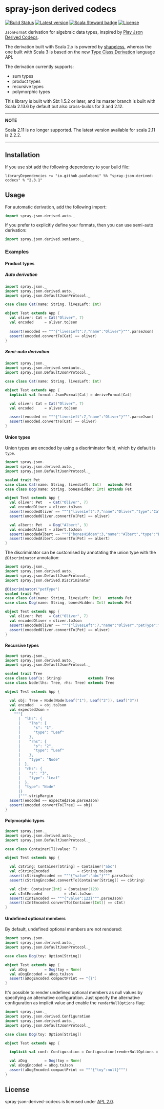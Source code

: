 # spray-json derived codecs

[![Build Status](https://travis-ci.com/paoloboni/spray-json-derived-codecs.svg?branch=master)](https://travis-ci.com/paoloboni/spray-json-derived-codecs)
[![Latest version](https://img.shields.io/maven-central/v/io.github.paoloboni/spray-json-derived-codecs_2.13.svg)](https://search.maven.org/artifact/io.github.paoloboni/spray-json-derived-codecs_2.13)
[![Scala Steward badge](https://img.shields.io/badge/Scala_Steward-helping-blue.svg?style=flat&logo=data:image/png;base64,iVBORw0KGgoAAAANSUhEUgAAAA4AAAAQCAMAAAARSr4IAAAAVFBMVEUAAACHjojlOy5NWlrKzcYRKjGFjIbp293YycuLa3pYY2LSqql4f3pCUFTgSjNodYRmcXUsPD/NTTbjRS+2jomhgnzNc223cGvZS0HaSD0XLjbaSjElhIr+AAAAAXRSTlMAQObYZgAAAHlJREFUCNdNyosOwyAIhWHAQS1Vt7a77/3fcxxdmv0xwmckutAR1nkm4ggbyEcg/wWmlGLDAA3oL50xi6fk5ffZ3E2E3QfZDCcCN2YtbEWZt+Drc6u6rlqv7Uk0LdKqqr5rk2UCRXOk0vmQKGfc94nOJyQjouF9H/wCc9gECEYfONoAAAAASUVORK5CYII=)](https://scala-steward.org)
[![License](https://img.shields.io/badge/License-Apache%202.0-blue.svg)](https://opensource.org/licenses/Apache-2.0)

`JsonFormat` derivation for algebraic data types, inspired by [Play Json Derived Codecs](https://github.com/julienrf/play-json-derived-codecs).

The derivation built with Scala 2.x is powered by [shapeless](https://github.com/milessabin/shapeless), whereas the one built with Scala 3 is based on the new [Type Class Derivation](https://dotty.epfl.ch/docs/reference/contextual/derivation.html) language API. 

The derivation currently supports:
- sum types
- product types
- recursive types
- polymorphic types

This library is built with Sbt 1.5.2 or later, and its master branch is built with Scala 2.13.6 by default but also cross-builds for 3 and 2.12.

---
**NOTE**

Scala 2.11 is no longer supported. The latest version available for scala 2.11 is 2.2.2.

---

## Installation

If you use sbt add the following dependency to your build file:

```sbtshell
libraryDependencies += "io.github.paoloboni" %% "spray-json-derived-codecs" % "2.3.1"
```

## Usage

For automatic derivation, add the following import:

```scala
import spray.json.derived.auto._
```

If you prefer to explicitly define your formats, then you can use semi-auto derivation:

```scala
import spray.json.derived.semiauto._
```

### Examples

#### Product types

##### Auto derivation

```scala
import spray.json._
import spray.json.derived.auto._
import spray.json.DefaultJsonProtocol._

case class Cat(name: String, livesLeft: Int)

object Test extends App {
  val oliver: Cat = Cat("Oliver", 7)
  val encoded     = oliver.toJson
  
  assert(encoded == """{"livesLeft":7,"name":"Oliver"}""".parseJson)
  assert(encoded.convertTo[Cat] == oliver)
}
```

##### Semi-auto derivation

```scala
import spray.json._
import spray.json.derived.semiauto._
import spray.json.DefaultJsonProtocol._

case class Cat(name: String, livesLeft: Int)

object Test extends App {
  implicit val format: JsonFormat[Cat] = deriveFormat[Cat]

  val oliver: Cat = Cat("Oliver", 7)
  val encoded     = oliver.toJson

  assert(encoded == """{"livesLeft":7,"name":"Oliver"}""".parseJson)
  assert(encoded.convertTo[Cat] == oliver)
}
```

#### Union types

Union types are encoded by using a discriminator field, which by default is `type`.

```scala
import spray.json._
import spray.json.derived.auto._
import spray.json.DefaultJsonProtocol._

sealed trait Pet
case class Cat(name: String, livesLeft: Int)   extends Pet
case class Dog(name: String, bonesHidden: Int) extends Pet

object Test extends App {
  val oliver: Pet   = Cat("Oliver", 7)
  val encodedOliver = oliver.toJson
  assert(encodedOliver == """{"livesLeft":7,"name":"Oliver","type":"Cat"}""".parseJson)
  assert(encodedOliver.convertTo[Pet] == oliver)

  val albert: Pet   = Dog("Albert", 3)
  val encodedAlbert = albert.toJson
  assert(encodedAlbert == """{"bonesHidden":3,"name":"Albert","type":"Dog"}""".parseJson)
  assert(encodedAlbert.convertTo[Pet] == albert)
}
```

The discriminator can be customised by annotating the union type with the `@Discriminator` annotation:

```scala
import spray.json._
import spray.json.derived.auto._
import spray.json.DefaultJsonProtocol._
import spray.json.derived.Discriminator

@Discriminator("petType")
sealed trait Pet
case class Cat(name: String, livesLeft: Int)   extends Pet
case class Dog(name: String, bonesHidden: Int) extends Pet

object Test extends App {
  val oliver: Pet   = Cat("Oliver", 7)
  val encodedOliver = oliver.toJson
  assert(encodedOliver == """{"livesLeft":7,"name":"Oliver","petType":"Cat"}""".parseJson)
  assert(encodedOliver.convertTo[Pet] == oliver)
}
```

#### Recursive types

```scala
import spray.json._
import spray.json.derived.auto._
import spray.json.DefaultJsonProtocol._

sealed trait Tree
case class Leaf(s: String)            extends Tree
case class Node(lhs: Tree, rhs: Tree) extends Tree

object Test extends App {

  val obj: Tree = Node(Node(Leaf("1"), Leaf("2")), Leaf("3"))
  val encoded   = obj.toJson
  val expectedJson =
    """{
      |  "lhs": {
      |    "lhs": {
      |      "s": "1",
      |      "type": "Leaf"
      |    },
      |    "rhs": {
      |      "s": "2",
      |      "type": "Leaf"
      |    },
      |    "type": "Node"
      |  },
      |  "rhs": {
      |    "s": "3",
      |    "type": "Leaf"
      |  },
      |  "type": "Node"
      |}
      |""".stripMargin
  assert(encoded == expectedJson.parseJson)
  assert(encoded.convertTo[Tree] == obj)
}
```

#### Polymorphic types

```scala
import spray.json._
import spray.json.derived.auto._
import spray.json.DefaultJsonProtocol._

case class Container[T](value: T)

object Test extends App {

  val cString: Container[String] = Container("abc")
  val cStringEncoded             = cString.toJson
  assert(cStringEncoded == """{"value":"abc"}""".parseJson)
  assert(cStringEncoded.convertTo[Container[String]] == cString)

  val cInt: Container[Int] = Container(123)
  val cIntEncoded          = cInt.toJson
  assert(cIntEncoded == """{"value":123}""".parseJson)
  assert(cIntEncoded.convertTo[Container[Int]] == cInt)
}
```

#### Undefined optional members

By default, undefined optional members are not rendered:

```scala
import spray.json._
import spray.json.derived.auto._
import spray.json.DefaultJsonProtocol._

case class Dog(toy: Option[String])

object Test extends App {
  val aDog        = Dog(toy = None)
  val aDogEncoded = aDog.toJson
  assert(aDogEncoded.compactPrint == "{}")
}
```

It's possible to render undefined optional members as null values by specifying an alternative configuration.
Just specify the alternative configuration as implicit value and enable the `renderNullOptions` flag:

```scala
import spray.json._
import spray.json.derived.Configuration
import spray.json.derived.auto._
import spray.json.DefaultJsonProtocol._

case class Dog(toy: Option[String])

object Test extends App {

  implicit val conf: Configuration = Configuration(renderNullOptions = true)

  val aDog        = Dog(toy = None)
  val aDogEncoded = aDog.toJson
  assert(aDogEncoded.compactPrint == """{"toy":null}""")
}
```

## License

spray-json-derived-codecs is licensed under [APL 2.0](http://www.apache.org/licenses/LICENSE-2.0).
